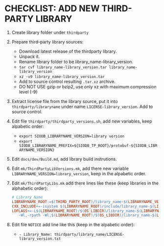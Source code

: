 # CHECKLIST: ADD NEW THIRD-PARTY LIBRARY

1. Create library folder under `thirdparty`

2. Prepare third-party library sources:
   - Download latest release of the thirdparty library.
   - Unpack it.
   - Rename library folder to be library_name-library_version.
   - `tar cvf library_name-library_version.tar library_name-library_version`
   - `xz -v9 library_name-library_version.tar`
   - Add to source control resulting `.tar.xz` archive.
   - DO NOT USE gzip or bzip2, use only xz with maximum compression level (-9)

3. Extract license file from the library source, put it into `thirdparty/libraryname`
   under name `LICENSE-library_version`. Add to source control.

4. Edit file `thirdparty/thirdparty_versions.sh`, add new variables, keep alpabetic order:
   - `export SIODB_LIBRARYNAME_VERSION=library version`
   - `export SIODB_LIBRARYNAME_PREFIX=${SIODB_TP_ROOT}/protobuf-${SIODB_LIBRARYNAME_VERSION}`

5. Edit `docs/dev/Build.md`, add library build instrutions.

6. Edit `mk/ThirdPartyLibVersions.mk`, add there new variable
   `LIBRARYNAME_VERSION=library_version`, keep in the alpabetic order.

7. Edit `mk/ThirdPartyLibs.mk` add there lines like these
   (keep libraries in the alphabetic order):

   ```makefile
   # Library_Name
   LIBRARYNAME_ROOT:=$(THIRD_PARTY_ROOT)/library_name-$(LIBRARYNAME_VERSION)
   CXX_INCLUDE+=-isystem $(LIBRARYNAME_ROOT)/include/library_name-$(LIBRARYNAME_VERSION)
   LDFLAGS+=-L$(LIBRARYNAME_ROOT)/$(OS_LIBDIR)/library_name-$(LIBRARYNAME_VERSION) \
      -Wl,-rpath -Wl,$(LIBRARYNAME_ROOT)/$(OS_LIBDIR)/library_name-$(LIBRARYNAME_VERSION)
   ```

8. Edit file `NOTICE` add line like this (keep in the alpabetic order):
   - `- Library_Name: thirdparty/library_name/LICENSE-library_version.txt`
